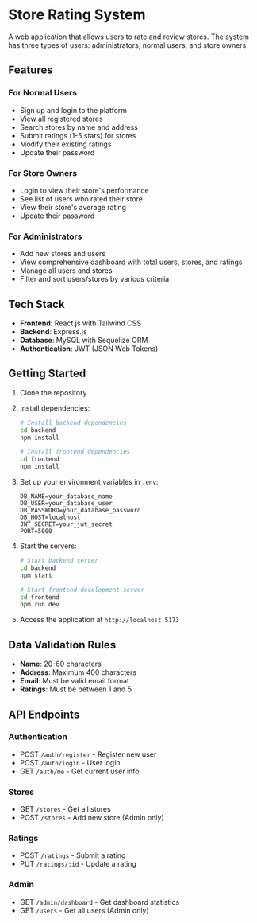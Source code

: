 # Store Rating System

A web application that allows users to rate and review stores. The system has three types of users: administrators, normal users, and store owners.

## Features

### For Normal Users
- Sign up and login to the platform
- View all registered stores
- Search stores by name and address
- Submit ratings (1-5 stars) for stores
- Modify their existing ratings
- Update their password

### For Store Owners
- Login to view their store's performance
- See list of users who rated their store
- View their store's average rating
- Update their password

### For Administrators
- Add new stores and users
- View comprehensive dashboard with total users, stores, and ratings
- Manage all users and stores
- Filter and sort users/stores by various criteria

## Tech Stack

- **Frontend**: React.js with Tailwind CSS
- **Backend**: Express.js
- **Database**: MySQL with Sequelize ORM
- **Authentication**: JWT (JSON Web Tokens)

## Getting Started

1. Clone the repository
2. Install dependencies:
   ```bash
   # Install backend dependencies
   cd backend
   npm install

   # Install frontend dependencies
   cd frontend
   npm install
   ```

3. Set up your environment variables in `.env`:
   ```
   DB_NAME=your_database_name
   DB_USER=your_database_user
   DB_PASSWORD=your_database_password
   DB_HOST=localhost
   JWT_SECRET=your_jwt_secret
   PORT=5000
   ```

4. Start the servers:
   ```bash
   # Start backend server
   cd backend
   npm start

   # Start frontend development server
   cd frontend
   npm run dev
   ```

5. Access the application at `http://localhost:5173`

## Data Validation Rules

- **Name**: 20-60 characters
- **Address**: Maximum 400 characters
- **Email**: Must be valid email format
- **Ratings**: Must be between 1 and 5

## API Endpoints

### Authentication
- POST `/auth/register` - Register new user
- POST `/auth/login` - User login 
- GET `/auth/me` - Get current user info

### Stores
- GET `/stores` - Get all stores
- POST `/stores` - Add new store (Admin only)

### Ratings
- POST `/ratings` - Submit a rating
- PUT `/ratings/:id` - Update a rating

### Admin
- GET `/admin/dashboard` - Get dashboard statistics
- GET `/users` - Get all users (Admin only)
